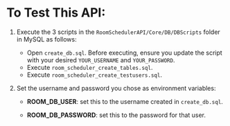 # To Test This API:

1. Execute the 3 scripts in the `RoomSchedulerAPI/Core/DB/DBScripts` folder in MySQL as follows:

   - Open `create_db.sql`. Before executing, ensure you update the script with your desired `YOUR_USERNAME` and `YOUR_PASSWORD`.
   - Execute `room_scheduler_create_tables.sql`.
   - Execute `room_scheduler_create_testusers.sql`.

2. Set the username and password you chose as environment variables:

   - **ROOM_DB_USER**: set this to the username created in `create_db.sql`.

   - **ROOM_DB_PASSWORD**: set this to the password for that user.
